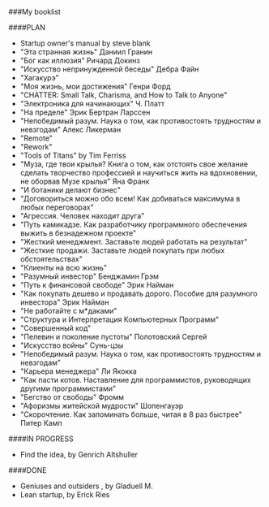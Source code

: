 ###My  booklist

####PLAN
* Startup owner's manual by steve blank
* "Эта странная жизнь" Даниил Гранин
* "Бог как иллюзия" Ричард Докинз
* "Искусство непринужденной беседы" Дебра Файн
* "Хагакурэ"
* "Моя жизнь, мои достижения" Генри Форд
* "CHATTER: Small Talk, Charisma, and How to Talk to Anyone"
* "Электроника для начинающих" Ч. Платт
* "На пределе" Эрик Бертран Ларссен
* "Непобедимый разум. Наука о том, как противостоять трудностям и невзгодам" Алекс Ликерман
* "Remote"
* "Rework"
* "Tools of Titans" by Tim Ferriss
* "Муза, где твои крылья? Книга о том, как отстоять свое желание сделать творчество профессией и научиться жить на вдохновении, не оборвав Музе крылья" Яна Франк
* "И ботаники делают бизнес"
* "Договориться можно обо всем! Как добиваться максимума в любых переговорах"
* "Агрессия. Человек находит друга"
* "Путь камикадзе. Как разработчику программного обеспечения выжить в безнадежном проекте"
* "Жесткий менеджмент. Заставьте людей работать на результат"
* "Жесткие продажи. Заставьте людей покупать при любых обстоятельствах"
* "Клиенты на всю жизнь"
* "Разумный инвестор" Бенджамин Грэм
* "Путь к финансовой свободе" Эрик Найман
* "Как покупать дешево и продавать дорого. Пособие для разумного инвестора" Эрик Найман
* "Не работайте с м*даками"
* "Структура и Интерпретация Компьютерных Программ"
* "Совершенный код"
* "Пелевин и поколение пустоты" Полотовский Сергей
* "Искусство войны" Сунь-цзы
* "Непобедимый разум. Наука о том, как противостоять трудностям и невзгодам"
* "Карьера менеджера" Ли Якокка
* "Как пасти котов. Наставление для программистов, руководящих другими программистами"
* "Бегство от свободы" Фромм
* "Афоризмы житейской мудрости" Шопенгауэр
* "Скорочтение. Как запоминать больше, читая в 8 раз быстрее" Питер Камп

####IN PROGRESS
* Find the idea, by Genrich Altshuller

####DONE
* Geniuses and outsiders , by Gladuell M.
* Lean startup, by Erick Ries
